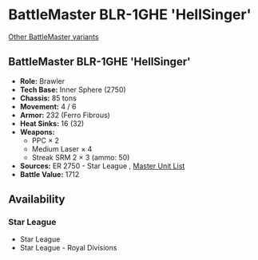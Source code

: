 # BattleMaster BLR-1GHE 'HellSinger' 

[Other BattleMaster variants](../battlemaster.md) 

## BattleMaster BLR-1GHE 'HellSinger' 

- **Role:** Brawler 
- **Tech Base:** Inner Sphere (2750) 
- **Chassis:** 85 tons 
- **Movement:** 4 / 6 
- **Armor:** 232 (Ferro Fibrous) 
- **Heat Sinks:** 16 (32) 
- **Weapons:** 
  - PPC × 2 
  - Medium Laser × 4 
  - Streak SRM 2 × 3 (ammo: 50) 
- **Sources:** ER 2750 - Star League , [Master Unit List](http://masterunitlist.info/Unit/Details/5877/battlemaster-blr-1ghe-hellslinger) 
- **Battle Value:** 1712 

## Availability 

### Star League 

- Star League 
- Star League - Royal Divisions 

